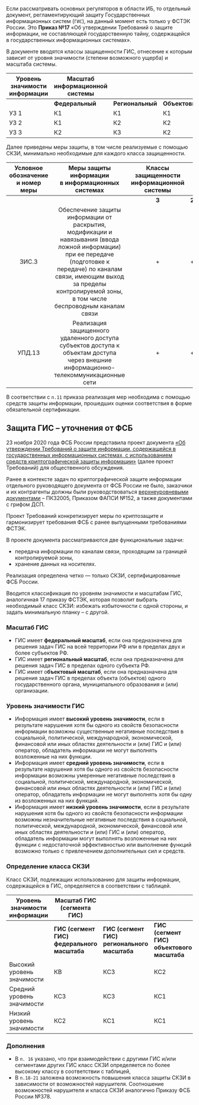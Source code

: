 Если рассматривать основных регуляторов в области ИБ, то отдельный документ, регламентирующий защиту Государственных информационных систем (`ГИС`), на данный момент есть только у ФСТЭК России. Это **Приказ №17** «Об утверждении Требований о защите информации, не составляющей государственную тайну, содержащейся в государственных информационных системах».

В документе вводятся классы защищенности ГИС, отнесение к которым зависит от уровня значимости (степени возможного ущерба) и масштаба системы.

| **Уровень  <br>значимости  <br>информации** | **Масштаб информационной системы** |                  |                |
| ------------------------------------------- | ---------------------------------- | ---------------- | -------------- |
|                                             | **Федеральный**                    | **Региональный** | **Объектовый** |
| УЗ 1                                        | К1                                 | К1               | К1             |
| УЗ 2                                        | К1                                 | К2               | К2             |
| УЗ 3                                        | К2                                 | К3               | К2             |
Далее приведены меры защиты, в том числе реализуемые с помощью СКЗИ, минимально необходимые для каждого класса защищенности.

| **Условное обозначение и номер меры** |                                                                                           **Меры защиты информации  <br>в информационных системах**                                                                                            | **Классы защищенности информационной системы** |           |           |
| :-----------------------------------: | :--------------------------------------------------------------------------------------------------------------------------------------------------------------------------------------------------------------------------------------------: | :--------------------------------------------: | :-------: | :-------: |
|                                       |                                                                                                                                                                                                                                                |                     **3**                      | **2**<br> | **1**<br> |
|                 ЗИС.3                 | Обеспечение защиты информации от раскрытия, модификации и навязывания (ввода ложной информации) при ее передаче (подготовке к передаче) по каналам связи, имеющим выход за пределы контролируемой зоны, в том числе беспроводным каналам связи |                       +                        |     +     |     +     |
|                УПД.13                 |                                                      Реализация защищенного удаленного доступа субъектов доступа к объектам доступа через внешние информационно-телекоммуникационные сети                                                      |                       +                        |     +     |     +     |
В соответствии с `п.11` приказа реализация мер необходима с помощью средств защиты информации, прошедших оценки соответствия в форме обязательной сертификации.
## Защита ГИС – уточнения от ФСБ

23 ноября 2020 года ФСБ России представила проект документа [«Об утверждении Требований о защите информации, содержащейся в государственных информационных системах, с использованием средств криптографической защиты информации»](https://regulation.gov.ru/p/110754) (далее проект Требований) для общественного обсуждения.

Ранее в контексте задач по криптографической защите информации отдельного руководящего документа от ФСБ России не было, заказчики и их контрагенты должны были руководствоваться [верхнеуровневыми документами](https://aveselov.ru/npa/) – ПКЗ2005, Приказом ФАПСИ №152, а также документами с грифом ДСП.

Проект Требований конкретизирует меры по криптозащите и гармонизирует требования ФСБ с ранее выпущенными требованиями ФСТЭК.

В проекте документа рассматриваются две функциональные задачи:
- передача информации по каналам связи, проходящим за границей контролируемой зоны,
- хранение данных на носителях.

Реализация определена четко — только СКЗИ, сертифицированные ФСБ России.

Вводится классификация по уровням значимости и масштабам ГИС, аналогичная 17 приказу ФСТЭК, которая позволит выбрать необходимый класс СКЗИ: избежать избыточности с одной стороны, и задать минимальную планку – с другой.

### Масштаб ГИС

- ГИС имеет **федеральный масштаб**, если она предназначена для решения задач ГИС на всей территории РФ или в пределах двух и более субъектов РФ.
- ГИС имеет **региональный масштаб**, если она предназначена для решения задач ГИС в пределах одного субъекта РФ.
- ГИС имеет о**бъектовый масштаб**, если она предназначена для решения задач ГИС в пределах объекта (объектов) одного государственного органа, муниципального образования и (или) организации.
### Уровень значимости ГИС

- Информация имеет **высокий уровень значимости**, если в результате нарушения хотя бы одного из свойств безопасности информации возможны существенные негативные последствия в социальной, политической, международной, экономической, финансовой или иных областях деятельности и (или) ГИС и (или) оператор, обладатель информации не могут выполнять возложенные на них функции.
- Информация имеет **средний уровень значимости**, если в результате нарушения хотя бы одного из свойств безопасности информации возможны умеренные негативные последствия в социальной, политической, международной, экономической, финансовой или иных областях деятельности и (или) ГИС и (или) оператор, обладатель информации не могут выполнять хотя бы одну из возложенных на них функций.
- Информация имеет **низкий уровень значимости**, если в результате нарушения хотя бы одного из свойств безопасности информации возможны незначительные негативные последствия в социальной, политической, международной, экономической, финансовой или иных областях деятельности и (или) ГИС и (или) оператор, обладатель информации могут выполнять возложенные на них функции с недостаточной эффективностью или выполнение функций возможно только с привлечением дополнительных сил и средств.
### Определение класса СКЗИ

Класс СКЗИ, подлежащих использованию для защиты информации, содержащейся в ГИС, определяется в соответствии с таблицей.

| **Уровень значимости информации** | **Масштаб ГИС (сегмента ГИС)**              |                                              |                                            |
| --------------------------------- | ------------------------------------------- | -------------------------------------------- | ------------------------------------------ |
|                                   | **ГИС (сегмент ГИС) федерального масштаба** | **ГИС (сегмент ГИС) регионального масштаба** | **ГИС (сегмент ГИС) объектового масштаба** |
| Высокий уровень значимости        | КВ                                          | КС3                                          | КС2                                        |
| Средний уровень значимости        | КС3                                         | КС3                                          | КС1                                        |
| Низкий уровень значимости         | КС2                                         | КС1                                          | КС1                                        |

### Дополнения

- В `п. 16` указано, что при взаимодействии с другими ГИС и/или сегментами других ГИС класс СКЗИ определяется по более высокому классу в соответствии с таблицей,
- В `п.18-21` заложена возможность повышения класса защиты СКЗИ в зависимости от возможностей нарушителя. Соотношение возможностей нарушителя и класса СКЗИ аналогично Приказу ФСБ России №378.

